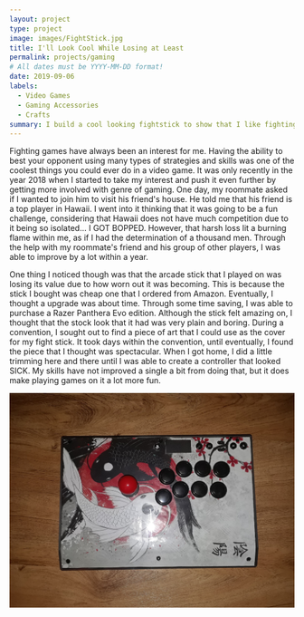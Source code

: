 ```yaml
---
layout: project
type: project
image: images/FightStick.jpg
title: I'll Look Cool While Losing at Least
permalink: projects/gaming
# All dates must be YYYY-MM-DD format!
date: 2019-09-06
labels:
  - Video Games
  - Gaming Accessories
  - Crafts
summary: I build a cool looking fightstick to show that I like fighting games.
---
```


  Fighting games have always been an interest for me. Having the ability to best your opponent using many types of strategies and skills was one of the coolest things you could ever do in a video game. It was only recently in the year 2018 when I started to take my interest and push it even further by getting more involved with genre of gaming. One day, my roommate asked if I wanted to join him to visit his friend's house. He told me that his friend is a top player in Hawaii. I went into it thinking that it was going to be a fun challenge, considering that Hawaii does not have much competition due to it being so isolated... I GOT BOPPED. However, that harsh loss lit a burning flame within me, as if I had the determination of a thousand men. Through the help with my roommate's friend and his group of other players, I was able to improve by a lot within a year.
 
 One thing I noticed though was that the arcade stick that I played on was losing its value due to how worn out it was becoming.  This is because the stick I bought was cheap one that I ordered from Amazon. Eventually, I thought a upgrade was about time. Through some time saving, I was able to purchase a Razer Panthera Evo edition. Although the stick felt amazing on, I thought that the stock look that it had was very plain and boring. During a convention, I sought out to find a piece of art that I could use as the cover for my fight stick. It took days within the convention, until eventually, I found the piece that I thought was spectacular. When I got home, I did a little trimming here and there until I was able to create a controller that looked SICK. My skills have not improved a single a bit from doing that, but it does make playing games on it a lot more fun.  

<img class="ui image" src="../images/FightStick.jpg">
